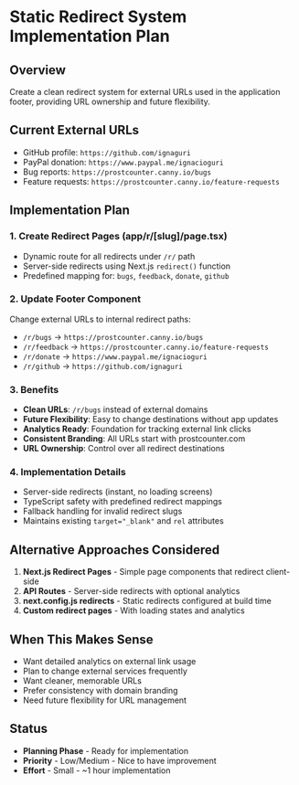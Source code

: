 # Static Redirect System Implementation Plan

## Overview
Create a clean redirect system for external URLs used in the application footer, providing URL ownership and future flexibility.

## Current External URLs
- GitHub profile: `https://github.com/ignaguri`
- PayPal donation: `https://www.paypal.me/ignacioguri`
- Bug reports: `https://prostcounter.canny.io/bugs`
- Feature requests: `https://prostcounter.canny.io/feature-requests`

## Implementation Plan

### 1. Create Redirect Pages (app/r/[slug]/page.tsx)
- Dynamic route for all redirects under `/r/` path
- Server-side redirects using Next.js `redirect()` function
- Predefined mapping for: `bugs`, `feedback`, `donate`, `github`

### 2. Update Footer Component
Change external URLs to internal redirect paths:
- `/r/bugs` → `https://prostcounter.canny.io/bugs`
- `/r/feedback` → `https://prostcounter.canny.io/feature-requests`  
- `/r/donate` → `https://www.paypal.me/ignacioguri`
- `/r/github` → `https://github.com/ignaguri`

### 3. Benefits
- **Clean URLs**: `/r/bugs` instead of external domains
- **Future Flexibility**: Easy to change destinations without app updates
- **Analytics Ready**: Foundation for tracking external link clicks
- **Consistent Branding**: All URLs start with prostcounter.com
- **URL Ownership**: Control over all redirect destinations

### 4. Implementation Details
- Server-side redirects (instant, no loading screens)
- TypeScript safety with predefined redirect mappings
- Fallback handling for invalid redirect slugs
- Maintains existing `target="_blank"` and `rel` attributes

## Alternative Approaches Considered

1. **Next.js Redirect Pages** - Simple page components that redirect client-side
2. **API Routes** - Server-side redirects with optional analytics
3. **next.config.js redirects** - Static redirects configured at build time
4. **Custom redirect pages** - With loading states and analytics

## When This Makes Sense
- Want detailed analytics on external link usage
- Plan to change external services frequently
- Want cleaner, memorable URLs
- Prefer consistency with domain branding
- Need future flexibility for URL management

## Status
- **Planning Phase** - Ready for implementation
- **Priority** - Low/Medium - Nice to have improvement
- **Effort** - Small - ~1 hour implementation